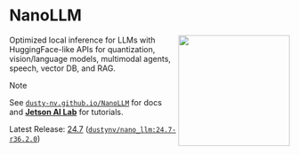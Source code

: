 # NanoLLM
<a href="https://www.jetson-ai-lab.com"><img align="right" width="200" height="200" src="https://nvidia-ai-iot.github.io/jetson-generative-ai-playground/images/JON_Gen-AI-panels.png"></a>

Optimized local inference for LLMs with HuggingFace-like APIs for quantization, vision/language models, multimodal agents, speech, vector DB, and RAG.

> [!NOTE]  
> See [`dusty-nv.github.io/NanoLLM`](https://dusty-nv.github.io/NanoLLM) for docs and [**Jetson AI Lab**](https://www.jetson-ai-lab.com/tutorial_nano-llm.html) for tutorials.

Latest Release:  [24.7](https://dusty-nv.github.io/NanoLLM/releases.html)  ([`dustynv/nano_llm:24.7-r36.2.0`](https://hub.docker.com/r/dustynv/nano_llm/tags)) <br/> 

